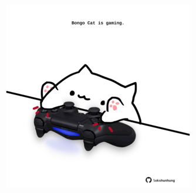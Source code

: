 <!-- built at 05/01/2025, 07:00:50 UTC -->
<p align="center">
  <img width="500" height="500" src="./ReadmeImage.svg">
</p>
